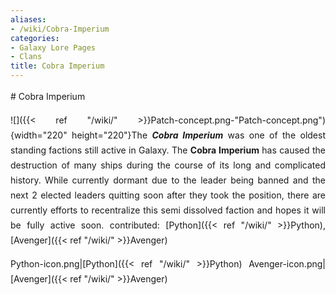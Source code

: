 ```yaml
---
aliases:
- /wiki/Cobra-Imperium
categories:
- Galaxy Lore Pages
- Clans
title: Cobra Imperium
---
```


<div class="cardcontainer" style="font-size: 14px; line-height: 24px;" align="justify">
# Cobra Imperium

![]({{< ref "/wiki/" >}}Patch-concept.png-"Patch-concept.png"){width="220" height="220"}The **_Cobra Imperium_** was one of the oldest standing factions still active in Galaxy. The **Cobra Imperium** has caused the destruction of many ships during the course of its long and complicated history. While currently dormant due to the leader being banned and the next 2 elected leaders quitting soon after they took the position, there are currently efforts to recentralize this semi dissolved faction and hopes it will be fully active soon. contributed: [Python]({{< ref "/wiki/" >}}Python), [Avenger]({{< ref "/wiki/" >}}Avenger)

Python-icon.png|[Python]({{< ref "/wiki/" >}}Python) Avenger-icon.png|[Avenger]({{< ref "/wiki/" >}}Avenger)

</div>